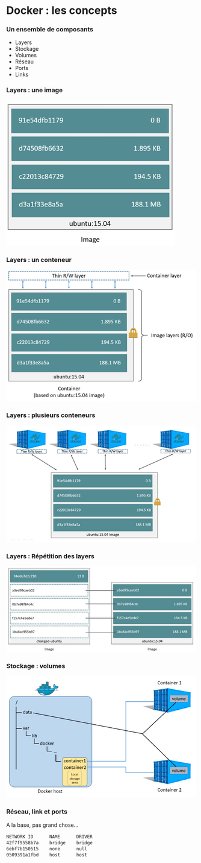 # Docker : les concepts

### Un ensemble de composants

- Layers
- Stockage
- Volumes
- Réseau
- Ports
- Links

### Layers : une image

![image](images/docker/image-layers.jpg)

### Layers : un conteneur

![image](images/docker/container-layers.jpg)

### Layers : plusieurs conteneurs

![image](images/docker/sharing-layers.jpg)

### Layers : Répétition des layers

![image](images/docker/saving-space.jpg)

### Stockage : volumes

![image](images/docker/shared-volume.jpg)

### Réseau, link et ports

A la base, pas grand chose...

```
NETWORK ID      NAME      DRIVER
42f7f9558b7a    bridge    bridge
6ebf7b150515    none      null
0509391a1fbd    host      host
```


